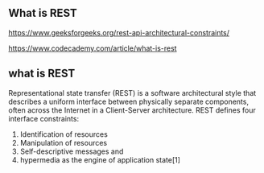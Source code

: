 ## What is REST
https://www.geeksforgeeks.org/rest-api-architectural-constraints/

https://www.codecademy.com/article/what-is-rest

## what is REST
Representational state transfer (REST) is a software architectural style that describes a uniform interface between physically separate components, often across the Internet in a Client-Server architecture. REST defines four interface constraints:

1. Identification of resources
2. Manipulation of resources
3. Self-descriptive messages and
4. hypermedia as the engine of application state[1]
